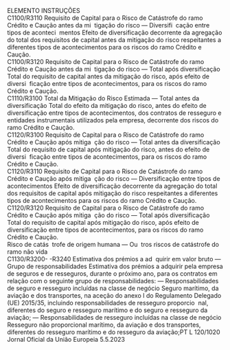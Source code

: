  
ELEMENTO  INSTRUÇÕES  
C1100/R3110  Requisito de Capital para o 
Risco de Catástrofe do ramo 
Crédito e Caução antes da mi ­
tigação do risco — Diversifi ­
cação entre tipos de aconteci ­
mentos  Efeito de diversificação decorrente da agregação do total dos requisitos de capital 
antes da mitigação do risco respeitantes a diferentes tipos de acontecimentos para 
os riscos do ramo Crédito e Caução.  
C1100/R3120  Requisito de Capital para o 
Risco de Catástrofe do ramo 
Crédito e Caução antes da mi ­
tigação do risco — Total após 
diversificação  Total do requisito de capital antes da mitigação do risco, após efeito de diversi ­
ficação entre tipos de acontecimentos, para os riscos do ramo Crédito e Caução.  
C1110/R3100  Total da Mitigação do Risco 
Estimada — Total antes da 
diversificação  Total do efeito da mitigação do risco, antes do efeito de diversificação entre tipos 
de acontecimentos, dos contratos de resseguro e entidades instrumentais utilizados 
pela empresa, decorrente dos riscos do ramo Crédito e Caução.  
C1120/R3100  Requisito de Capital para o 
Risco de Catástrofe do ramo 
Crédito e Caução após mitiga ­
ção do risco — Total antes da 
diversificação  Total do requisito de capital após mitigação do risco, antes do efeito de diversi ­
ficação entre tipos de acontecimentos, para os riscos do ramo Crédito e Caução.  
C1120/R3110  Requisito de Capital para o 
Risco de Catástrofe do ramo 
Crédito e Caução após mitiga ­
ção do risco — Diversificação 
entre tipos de acontecimentos  Efeito de diversificação decorrente da agregação do total dos requisitos de capital 
após mitigação do risco respeitantes a diferentes tipos de acontecimentos para os 
riscos do ramo Crédito e Caução.  
C1120/R3120  Requisito de Capital para o 
Risco de Catástrofe do ramo 
Crédito e Caução após mitiga ­
ção do risco — Total após 
diversificação  Total do requisito de capital após mitigação do risco, após efeito de diversificação 
entre tipos de acontecimentos, para os riscos do ramo Crédito e Caução.  
Risco de catás ­
trofe de origem 
humana — Ou ­
tros riscos de 
catástrofe do 
ramo não vida  
C1130/R3200- 
-R3240  Estimativa dos prémios a ad ­
quirir em valor bruto — 
Grupo de responsabilidades  Estimativa dos prémios a adquirir pela empresa de seguros e de resseguros, 
durante o próximo ano, para os contratos em relação com o seguinte grupo de 
responsabilidades: 
— Responsabilidades de seguro e resseguro incluídas na classe de negócio Seguro 
marítimo, da aviação e dos transportes, na aceção do anexo I do Regulamento 
Delegado (UE) 2015/35, incluindo responsabilidades de resseguro proporcio ­
nal, diferentes do seguro e resseguro marítimo e do seguro e resseguro da 
aviação; 
— Responsabilidades de resseguro incluídas na classe de negócio Resseguro não 
proporcional marítimo, da aviação e dos transportes, diferentes do resseguro 
marítimo e do resseguro da aviação;PT  L 120/1020 Jornal Oficial da União Europeia 5.5.2023